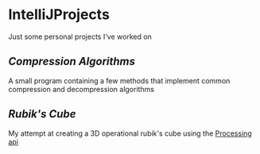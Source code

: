 # IntelliJProjects

Just some personal projects I've worked on

## *Compression Algorithms*

A small program containing a few methods that implement common compression and decompression algorithms

## *Rubik's Cube*

My attempt at creating a 3D operational rubik's cube using the [Processing api](processing.org)
